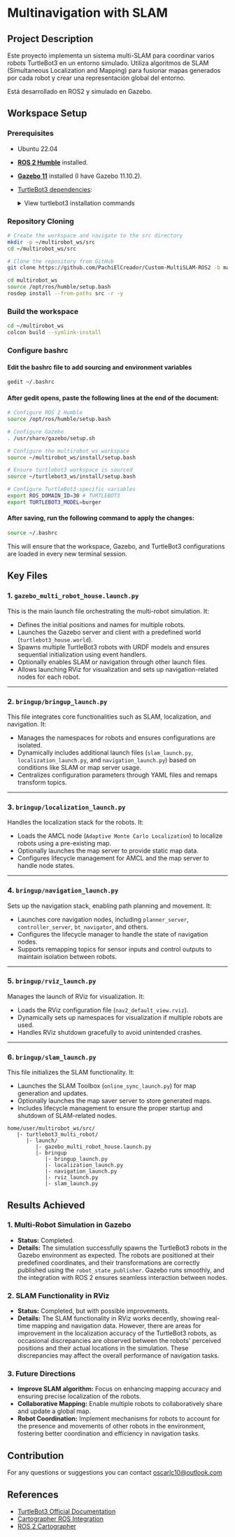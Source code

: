 # Multinavigation with SLAM

## Project Description

Este proyecto implementa un sistema multi-SLAM para coordinar varios robots TurtleBot3 en un entorno simulado. Utiliza algoritmos de SLAM (Simultaneous Localization and Mapping) para fusionar mapas generados por cada robot y crear una representación global del entorno.

Está desarrollado en ROS2 y simulado en Gazebo.

## Workspace Setup

### Prerequisites
- Ubuntu 22.04
- [**ROS 2 Humble**](https://docs.ros.org/en/humble/Installation/Ubuntu-Install-Debs.html) installed.
- [**Gazebo 11**](https://installati.one/install-gazebo-ubuntu-22-04/) installed (I have Gazebo 11.10.2).
- [TurtleBot3 dependencies](https://emanual.robotis.com/docs/en/platform/turtlebot3/quick-start/):
  <details>
    <summary>View turtlebot3 installation commands</summary>
  
    ```bash
    # Dependent ROS2 Packages
    sudo apt install ros-humble-gazebo-*
    
    sudo apt install ros-humble-cartographer
    sudo apt install ros-humble-cartographer-ros
  
    sudo apt install ros-humble-navigation2
    sudo apt install ros-humble-nav2-bringup
    
    # Install TurtleBot3 Packages
    mkdir -p ~/turtlebot3_ws/src
    cd ~/turtlebot3_ws/src/
    git clone -b humble https://github.com/ROBOTIS-GIT/DynamixelSDK.git
    git clone -b humble https://github.com/ROBOTIS-GIT/turtlebot3_msgs.git
    git clone -b humble https://github.com/ROBOTIS-GIT/turtlebot3.git
    git clone -b humble https://github.com/ROBOTIS-GIT/turtlebot3_simulations.git
    sudo apt install python3-colcon-common-extensions
  
    # Install tb3 simulation package
    git clone -b humble https://github.com/ROBOTIS-GIT/turtlebot3_simulations.git
  
    # Build the workspace
    cd ~/turtlebot3_ws
    colcon build --symlink-install
    echo 'source ~/turtlebot3_ws/install/setup.bash' >> ~/.bashrc
    source ~/.bashrc
    ```
  
  </details>

### Repository Cloning

```bash
# Create the workspace and navigate to the src directory
mkdir -p ~/multirobot_ws/src
cd ~/multirobot_ws/src

# Clone the repository from GitHub
git clone https://github.com/PachiElCreador/Custom-MultiSLAM-ROS2 -b main

cd multirobot_ws
source /opt/ros/humble/setup.bash
rosdep install --from-paths src -r -y
```
### Build the workspace

```bash
cd ~/multirobot_ws
colcon build --symlink-install
```

### Configure bashrc
#### Edit the bashrc file to add sourcing and environment variables
```bash
gedit ~/.bashrc
```

#### After gedit opens, paste the following lines at the end of the document:
```bash
# Configure ROS 2 Humble
source /opt/ros/humble/setup.bash

# Configure Gazebo
. /usr/share/gazebo/setup.sh

# Configure the multirobot_ws workspace
source ~/multirobot_ws/install/setup.bash

# Ensure turtlebot3 workspace is sourced
source ~/turtlebot3_ws/install/setup.bash

# Configure TurtleBot3-specific variables
export ROS_DOMAIN_ID=30 # TURTLEBOT3
export TURTLEBOT3_MODEL=burger
```
#### After saving, run the following command to apply the changes:
```bash
source ~/.bashrc
```
This will ensure that the workspace, Gazebo, and TurtleBot3 configurations are loaded in every new terminal session.

## Key Files

### **1. `gazebo_multi_robot_house.launch.py`**
This is the main launch file orchestrating the multi-robot simulation. It:
- Defines the initial positions and names for multiple robots.
- Launches the Gazebo server and client with a predefined world (`turtlebot3_house.world`).
- Spawns multiple TurtleBot3 robots with URDF models and ensures sequential initialization using event handlers.
- Optionally enables SLAM or navigation through other launch files.
- Allows launching RViz for visualization and sets up navigation-related nodes for each robot.

---

### **2. `bringup/bringup_launch.py`**
This file integrates core functionalities such as SLAM, localization, and navigation. It:
- Manages the namespaces for robots and ensures configurations are isolated.
- Dynamically includes additional launch files (`slam_launch.py`, `localization_launch.py`, and `navigation_launch.py`) based on conditions like SLAM or map server usage.
- Centralizes configuration parameters through YAML files and remaps transform topics.

---

### **3. `bringup/localization_launch.py`**
Handles the localization stack for the robots. It:
- Loads the AMCL node (`Adaptive Monte Carlo Localization`) to localize robots using a pre-existing map.
- Optionally launches the map server to provide static map data.
- Configures lifecycle management for AMCL and the map server to handle node states.

---

### **4. `bringup/navigation_launch.py`**
Sets up the navigation stack, enabling path planning and movement. It:
- Launches core navigation nodes, including `planner_server`, `controller_server`, `bt_navigator`, and others.
- Configures the lifecycle manager to handle the state of navigation nodes.
- Supports remapping topics for sensor inputs and control outputs to maintain isolation between robots.

---

### **5. `bringup/rviz_launch.py`**
Manages the launch of RViz for visualization. It:
- Loads the RViz configuration file (`nav2_default_view.rviz`).
- Dynamically sets up namespaces for visualization if multiple robots are used.
- Handles RViz shutdown gracefully to avoid unintended crashes.

---

### **6. `bringup/slam_launch.py`**
This file initializes the SLAM functionality. It:
- Launches the SLAM Toolbox (`online_sync_launch.py`) for map generation and updates.
- Optionally launches the map saver server to store generated maps.
- Includes lifecycle management to ensure the proper startup and shutdown of SLAM-related nodes.


```plaintext
home/user/multirobot_ws/src/
   |- turtlebot3_multi_robot/
      |- launch/
         |- gazebo_multi_robot_house.launch.py
         |- bringup
            |- bringup_launch.py
            |- localization_launch.py
            |- navigation_launch.py
            |- rviz_launch.py
            |- slam_launch.py
```

## Results Achieved

### 1. Multi-Robot Simulation in Gazebo
- **Status:** Completed.
- **Details:** The simulation successfully spawns the TurtleBot3 robots in the Gazebo environment as expected. The robots are positioned at their predefined coordinates, and their transformations are correctly published using the `robot_state_publisher`. Gazebo runs smoothly, and the integration with ROS 2 ensures seamless interaction between nodes.

### 2. SLAM Functionality in RViz
- **Status:** Completed, but with possible improvements.
- **Details:** The SLAM functionality in RViz works decently, showing real-time mapping and navigation data. However, there are areas for improvement in the localization accuracy of the TurtleBot3 robots, as occasional discrepancies are observed between the robots' perceived positions and their actual locations in the simulation. These discrepancies may affect the overall performance of navigation tasks.

### 3. Future Directions
- **Improve SLAM algorithm:** Focus on enhancing mapping accuracy and ensuring precise localization of the robots.
- **Collaborative Mapping:** Enable multiple robots to collaboratively share and update a global map.
- **Robot Coordination:** Implement mechanisms for robots to account for the presence and movements of other robots in the environment, fostering better coordination and efficiency in navigation tasks.


## Contribution
For any questions or suggestions you can contact oscarlc10@outlook.com

## References
- [TurtleBot3 Official Documentation](https://emanual.robotis.com/docs/en/platform/turtlebot3/overview/#overview)
- [Cartographer ROS Integration](https://google-cartographer-ros.readthedocs.io/en/latest/)
- [ROS 2 Cartographer](https://ros2-industrial-workshop.readthedocs.io/en/latest/_source/navigation/ROS2-Cartographer.html)
